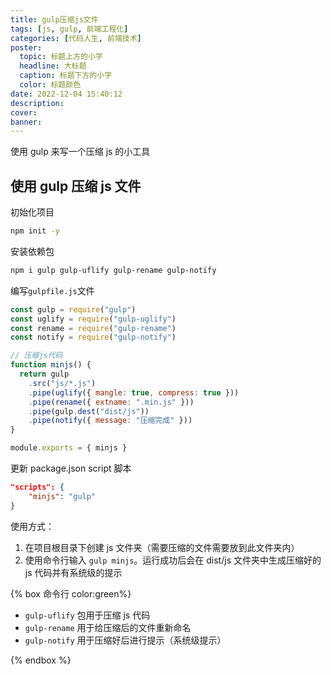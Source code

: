 ```yaml
---
title: gulp压缩js文件
tags: [js, gulp, 前端工程化]
categories: [代码人生, 前端技术]
poster:
  topic: 标题上方的小字
  headline: 大标题
  caption: 标题下方的小字
  color: 标题颜色
date: 2022-12-04 15:40:12
description:
cover:
banner:
---
```


使用 gulp 来写一个压缩 js 的小工具

<!-- more -->

## 使用 gulp 压缩 js 文件

初始化项目

```bash
npm init -y
```

安装依赖包

```bash
npm i gulp gulp-uflify gulp-rename gulp-notify
```

编写`gulpfile.js`文件

```js
const gulp = require("gulp")
const uglify = require("gulp-uglify")
const rename = require("gulp-rename")
const notify = require("gulp-notify")

// 压缩js代码
function minjs() {
  return gulp
    .src("js/*.js")
    .pipe(uglify({ mangle: true, compress: true }))
    .pipe(rename({ extname: ".min.js" }))
    .pipe(gulp.dest("dist/js"))
    .pipe(notify({ message: "压缩完成" }))
}

module.exports = { minjs }
```

更新 package.json script 脚本

```json
"scripts": {
	"minjs": "gulp"
}
```

使用方式：

1. 在项目根目录下创建 js 文件夹（需要压缩的文件需要放到此文件夹内）
2. 使用命令行输入 `gulp minjs`。运行成功后会在 dist/js 文件夹中生成压缩好的 js 代码并有系统级的提示

{% box 命令行 color:green%}

- `gulp-uflify` 包用于压缩 js 代码
- `gulp-rename` 用于给压缩后的文件重新命名
- `gulp-notify` 用于压缩好后进行提示（系统级提示）

{% endbox %}
